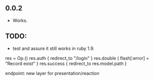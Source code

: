 ## 0.0.2

* Works.


## TODO:

* test and assure it still works in ruby 1.9.


res = Op.()
res.auth { redirect_to "/login" }
res.double ( flash[:error] = "Record exist" }
res.success { redirect_to res.model.path }

endpoint: new layer for presentation/reaction

